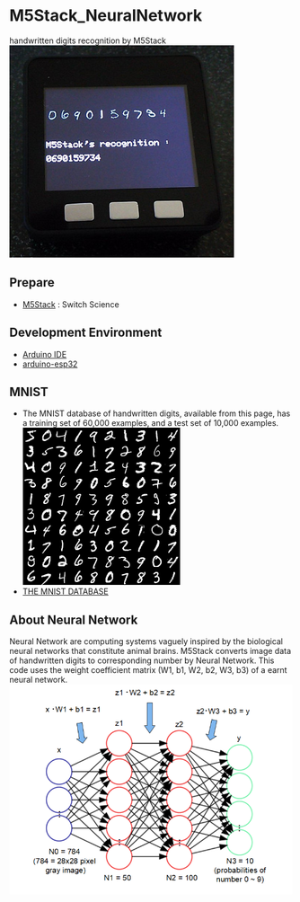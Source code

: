 # M5Stack_NeuralNetwork
handwritten digits recognition by M5Stack<br>
 ![NN](doc/NN.jpg)
 
## Prepare
- [M5Stack](https://www.switch-science.com/catalog/3647/)  : Switch Science

## Development Environment
- [Arduino IDE](https://www.arduino.cc/en/main/software)
- [arduino-esp32](https://github.com/espressif/arduino-esp32)

## MNIST
- The MNIST database of handwritten digits, available from this page, has a training set of 60,000 examples, and a test set of 10,000 examples.<br>
![mnist](doc/mnist.png)
- [THE MNIST DATABASE](http://yann.lecun.com/exdb/mnist/)
 
## About Neural Network
Neural Network are computing systems vaguely inspired by the biological neural networks that constitute animal brains.
M5Stack converts image data of handwritten digits to corresponding number by Neural Network.
This code uses the weight coefficient matrix (W1, b1, W2, b2, W3, b3) of a earnt neural network. <br>
![calc](doc/calc.png)
